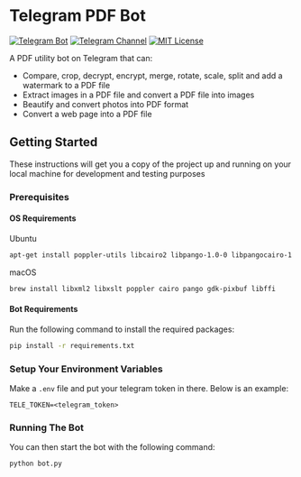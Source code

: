 # Telegram PDF Bot

[![Telegram Bot](https://img.shields.io/badge/Telegram-Bot-blue.svg)](https://t.me/pdf2bot)
[![Telegram Channel](https://img.shields.io/badge/Telegram-Channel-blue.svg)](https://t.me/pdf2botdev)
[![MIT License](https://img.shields.io/badge/license-MIT%20License-lightgrey.svg)](https://github.com/zeshuaro/telegram-pdf-bot/blob/master/LICENSE)

A PDF utility bot on Telegram that can:

- Compare, crop, decrypt, encrypt, merge, rotate, scale, split and add a watermark to a PDF file
- Extract images in a PDF file and convert a PDF file into images
- Beautify and convert photos into PDF format
- Convert a web page into a PDF file

## Getting Started

These instructions will get you a copy of the project up and running on your local machine for development and 
testing purposes

### Prerequisites

#### OS Requirements

Ubuntu

```bash
apt-get install poppler-utils libcairo2 libpango-1.0-0 libpangocairo-1.0-0 libgdk-pixbuf2.0-0 libffi-dev shared-mime-info
```

macOS
```bash
brew install libxml2 libxslt poppler cairo pango gdk-pixbuf libffi
```

#### Bot Requirements
Run the following command to install the required packages:

```bash
pip install -r requirements.txt
```

### Setup Your Environment Variables

Make a `.env` file and put your telegram token in there. Below is an example:

```dotenv
TELE_TOKEN=<telegram_token>
```

### Running The Bot

You can then start the bot with the following command:

```bash
python bot.py
```